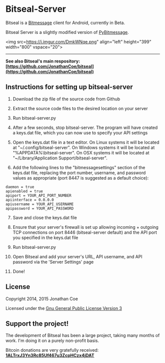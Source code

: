 Bitseal-Server
=======

Bitseal is a [Bitmessage](https://bitmessage.org) client for Android, currently in Beta. 

Bitseal Server is a slightly modified version of [PyBitmessage](https://github.com/bitmessage/pybitmessage).

<img src=https://i.imgur.com/DmkWNqe.png" align="left" height="399" width="800" vspace="20">

---------------
**See also Bitseal's main respository: [https://github.com/JonathanCoe/bitseal](https://github.com/JonathanCoe/bitseal)**

Instructions for setting up bitseal-server
---------------

1) Download the zip file of the source code from Github

2) Extract the source code files to the desired location on your server

3) Run bitseal-server.py

4) After a few seconds, stop bitseal-server. The program will have created a keys.dat file, which you can now use to specify your API settings

5) Open the keys.dat file in a text editor. On Linux systems it will be located at "~/.config/bitseal-server". On Windows systems it will be located at "%APPDATA%\bitseal-server". On OSX systems it will be located at "~/Library/Application Support/bitseal-server".  

6) Add the following lines to the "bitmessagesettings" section of the keys.dat file, replacing the port number, username, and password values as appropriate (port 8447 is suggested as a default choice):  

```
daemon = true
apienabled = true
apiport = YOUR_API_PORT_NUMBER
apiinterface = 0.0.0.0
apiusername = YOUR_API_USERNAME
apipassword = YOUR_API_PASSWORD
```  
                    
7) Save and close the keys.dat file

8) Ensure that your server's firewall is set up allowing incoming + outgoing TCP connections on port 8446 (bitseal-server default) and the API port you specified in the keys.dat file

9) Run bitseal-server.py

10) Open Bitseal and add your server's URL, API username, and API password via the 'Server Settings' page

11) Done!



License
---------------
Copyright 2014, 2015 Jonathan Coe

Licensed under the [Gnu General Public License Version 3](https://www.gnu.org/licenses/gpl-3.0.html)


Support the project!
---------------
The development of Bitseal has been a large project, taking many months of work. I'm doing it on a purely non-profit basis. 

Bitcoin donations are very gratefully received: 
[**1ALTrxJ3Yn3Rc85Uf467u3ZcpHCzx4jDAT**](https://www.blocktrail.com/BTC/address/1ALTrxJ3Yn3Rc85Uf467u3ZcpHCzx4jDAT)
